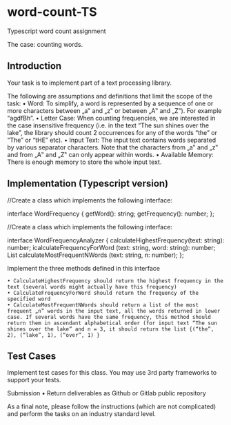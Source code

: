 # word-count-TS
Typescript word count assignment

The case: counting words.

## Introduction 
Your task is to implement part of a text processing library.

The following are assumptions and definitions that limit the scope of the task:
    • Word: To simplify, a word is represented by a sequence of one or more characters between „a‟ and „z‟ or between „A‟ and „Z‟). For example “agdfBh”.
    • Letter Case: When counting frequencies, we are interested in the case insensitive frequency (i.e. in the text “The sun shines over the lake”, the library should count 2 occurrences for any of the words “the” or “The” or “tHE” etc).
    • Input Text: The input text contains words separated by various separator characters. Note that the characters from „a‟ and „z‟ and from „A‟ and „Z‟ can only appear within words.
    • Available Memory: There is enough memory to store the whole input text.

## Implementation (Typescript version)

//Create a class which implements the following interface:

interface WordFrequency {
  getWord(): string;
  getFrequency(): number;
};



//Create a class which implements the following interface:

interface WordFrequencyAnalyzer {
  calculateHighestFrequency(text: string): number;
  icalculateFrequencyForWord (text: string, word: string): number;
  List<WordFrequency> calculateMostFrequentNWords (text: string, n: number);
};
  



Implement the three methods defined in this interface

    • CalculateHighestFrequency should return the highest frequency in the text (several words might actually have this frequency)
    • CalculateFrequencyForWord should return the frequency of the specified word
    • CalculateMostFrequentNWords should return a list of the most frequent „n‟ words in the input text, all the words returned in lower case. If several words have the same frequency, this method should return them in ascendant alphabetical order (for input text “The sun shines over the lake” and n = 3, it should return the list {(“the”, 2), (“lake”, 1), (“over”, 1) }

## Test Cases
Implement test cases for this class. You may use 3rd party frameworks to support your
tests.

Submission
    • Return deliverables as Github or Gitlab public repository

As a final note, please follow the instructions (which are not complicated) and perform the tasks on an industry standard level.
